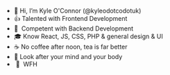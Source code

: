 - 👋 Hi, I’m Kyle O'Connor (@kyleodotcodotuk)
- 👍 Talented with Frontend Development
- 🤞&nbsp; Competent with Backend Development
- 🎓 Know React, JS, CSS, PHP & general design & UI
- ☕ No coffee after noon, tea is far better
- 🧠 Look after your mind and your body
- &nbsp;📍&nbsp; WFH
